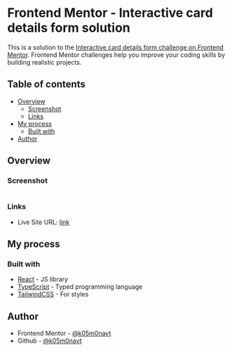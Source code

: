 # Frontend Mentor - Interactive card details form solution

This is a solution to the [Interactive card details form challenge on Frontend Mentor](https://www.frontendmentor.io/challenges/interactive-card-details-form-XpS8cKZDWw). Frontend Mentor challenges help you improve your coding skills by building realistic projects.

## Table of contents

- [Overview](#overview)
  - [Screenshot](#screenshot)
  - [Links](#links)
- [My process](#my-process)
  - [Built with](#built-with)
- [Author](#author)

## Overview

### Screenshot

![]()

### Links

- Live Site URL: [link]()

## My process

### Built with

- [React](https://reactjs.org/) - JS library
- [TypeScript](https://www.typescriptlang.org/) - Typed programming language
- [TailwindCSS](https://tailwindcss.com/) - For styles

## Author

- Frontend Mentor - [@k05m0navt](https://www.frontendmentor.io/profile/k05m0navt)
- Github - [@k05m0navt](https://github.com/k05m0navt)
